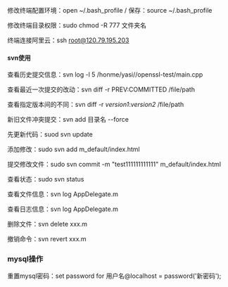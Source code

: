 修改终端配置环境：open ~/.bash_profile /  保存：source ~/.bash_profile

修改终端目录权限：sudo chmod -R 777 文件夹名   

终端连接阿里云：ssh root@120.79.195.203



#### svn使用

查看历史提交信息：svn log -l 5 /honme/yasi//openssl-test/main.cpp

查看最近一次提交的改动：svn diff -r PREV:COMMITTED /file/path

查看指定版本间的不同：svn diff -r *version1*:*version2* /file/path

新旧文件冲突提交：svn add 目录名 --force

先更新代码：suod svn update

添加修改：sudo svn add m_default/index.html

提交修改文件：sudo svn commit -m "test111111111111" m_default/index.html

查看状态：sudo svn status

查看文件信息：svn log AppDelegate.m

查看日志信息：svn log AppDelegate.m

删除文件：svn delete xxx.m 

撤销命令：svn revert xxx.m



### mysql操作

重置mysql密码：set password for 用户名@localhost = password('新密码');